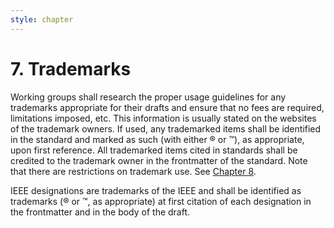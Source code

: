 ```yaml
---
style: chapter
---
```


# 7. Trademarks

Working groups shall research the proper usage guidelines for any trademarks appropriate for their drafts and ensure that no fees are required, limitations imposed, etc. This information is usually stated on the websites of the trademark owners. If used, any trademarked items shall be identified in the standard and marked as such (with either ® or ™), as appropriate, upon first reference. All trademarked items cited in standards shall be credited to the trademark owner in the frontmatter of the standard. Note that there are restrictions on trademark use. See [Chapter 8](08.html).

IEEE designations are trademarks of the IEEE and shall be identified as trademarks (® or ™, as appropriate) at first citation of each designation in the frontmatter and in the body of the draft.
